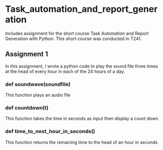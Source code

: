 # Task_automation_and_report_generation
Includes assignment for the short course Task Automation and Report Generation with Python. This short course was conducted in T241.

## Assignment 1 
In this assignment, I wrote a python code to play the sound file three times at the head of every hour in each of the 24 hours of a day.

### def soundwave(soundfile) 
This function plays an audio file

### def countdown(t) 
This function takes the time in seconds as input then display a count down

### def time_to_next_hour_in_seconds() 
This function returns the remaining time to the head of an hour in seconds 

